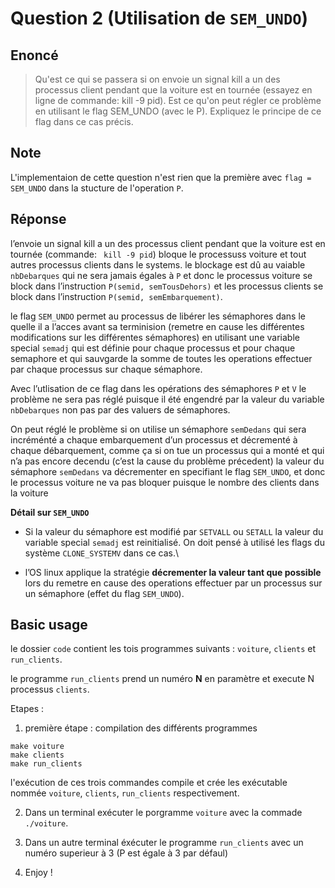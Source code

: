 # Question 2 (Utilisation de `SEM_UNDO`)
## Enoncé

> Qu'est ce qui se passera si on envoie un signal kill a un des processus client pendant que la voiture est en tournée (essayez en ligne de commande: kill -9 pid). 
> Est ce qu'on peut régler ce problème en utilisant le flag SEM_UNDO (avec le P).
> Expliquez le principe de ce flag dans ce cas précis.

## Note 
L'implementaion de cette question n'est rien que la première avec `flag = SEM_UNDO` dans la stucture de l'operation `P`.

## Réponse
l’envoie un signal kill a un des processus client pendant que la voiture
est en tournée (commande: ` kill -9 pid`) bloque le processuss voiture
et tout autres processus clients dans le systems. le blockage est dû au
vaiable `nbDebarques` qui ne sera jamais égales à `P` et donc le
processus voiture se block dans l’instruction `P(semid, semTousDehors)`
et les processus clients se block dans l’instruction
`P(semid, semEmbarquement)`.

le flag `SEM_UNDO` permet au processus de libérer les sémaphores dans le
quelle il a l’acces avant sa terminision (remetre en cause les
différentes modifications sur les différentes sémaphores) en utilisant
une variable special `semadj` qui est définie pour chaque processus et
pour chaque semaphore et qui sauvgarde la somme de toutes les operations
effectuer par chaque processus sur chaque sémaphore.

Avec l’utlisation de ce flag dans les opérations des sémaphores `P` et
`V` le problème ne sera pas réglé puisque il été engendré par la valeur
du variable `nbDebarques` non pas par des valuers de sémaphores.

On peut réglé le problème si on utilise un sémaphore `semDedans` qui
sera incréménté a chaque embarquement d’un processus et décrementé à
chaque débarquement, comme ça si on tue un processus qui a monté et qui
n’a pas encore decendu (c’est la cause du problème précedent) la valeur
du sémaphore `semDedans` va décrementer en specifiant le flag
`SEM_UNDO`, et donc le processus voiture ne va pas bloquer puisque le
nombre des clients dans la voiture

**Détail sur `SEM_UNDO`**

-   Si la valeur du sémaphore est modifié par `SETVALL` ou `SETALL` la
    valeur du variable special `semadj` est reinitialisé. On doit pensé
    à utilisé les flags du système `CLONE_SYSTEMV` dans ce cas.\

-   l’OS linux applique la stratégie **décrementer la valeur tant que
    possible** lors du remetre en cause des operations effectuer par un
    processus sur un sémaphore (effet du flag `SEM_UNDO`).


## Basic usage
le dossier `code` contient les tois programmes suivants : `voiture`, `clients` et `run_clients`.

le programme `run_clients` prend un numéro **N** en paramètre et execute N processus `clients`.

Etapes : 

1. première étape : compilation des différents programmes
```shell
make voiture
make clients 
make run_clients
```
l'exécution de ces trois commandes compile et crée les exécutable nommée `voiture`, `clients`, `run_clients` respectivement.

2. Dans un terminal exécuter le porgramme `voiture` avec la commade `./voiture`.

3. Dans un autre terminal éxécuter le programme `run_clients` avec un numéro superieur à 3 (P est égale à 3 par défaul)

4. Enjoy !
